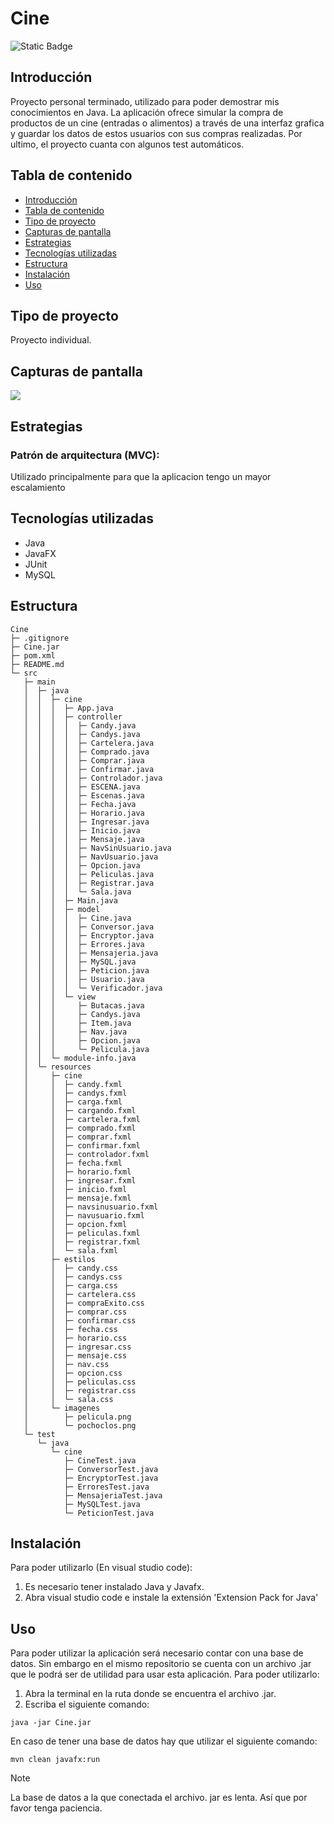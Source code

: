 # Cine
![Static Badge](https://img.shields.io/badge/Estado%20-%20Terminado%20-%20green)

## Introducción
  Proyecto personal terminado, utilizado para poder demostrar mis conocimientos en Java.
  La aplicación ofrece simular la compra de productos de un cine (entradas o alimentos) a través de una interfaz   grafica y guardar los datos de estos usuarios con sus compras realizadas.
  Por ultimo, el proyecto cuanta con algunos test automáticos.


## Tabla de contenido
* [Introducción](#Introducción)
* [Tabla de contenido](#Tabla-de-contenido)
* [Tipo de proyecto](#Tipo-de-proyecto)
* [Capturas de pantalla](#Capturas-de-pantalla)
* [Estrategias](#Estrategias)
* [Tecnologías utilizadas](#Tecnologías-utilizadas)
* [Estructura](#Estructura)
* [Instalación](#Instalación)
* [Uso](#Uso)


## Tipo de proyecto
Proyecto individual.

## Capturas de pantalla

<img src="https://i.postimg.cc/tTF4wHYS/cine1.png"/>


## Estrategias
### Patrón de arquitectura (MVC):
Utilizado principalmente para que la aplicacion tengo un mayor escalamiento

## Tecnologías utilizadas
  - Java
  - JavaFX
  - JUnit
  - MySQL

## Estructura
```
Cine
├─ .gitignore
├─ Cine.jar
├─ pom.xml
├─ README.md
└─ src
   ├─ main
   │  ├─ java
   │  │  ├─ cine
   │  │  │  ├─ App.java
   │  │  │  ├─ controller
   │  │  │  │  ├─ Candy.java
   │  │  │  │  ├─ Candys.java
   │  │  │  │  ├─ Cartelera.java
   │  │  │  │  ├─ Comprado.java
   │  │  │  │  ├─ Comprar.java
   │  │  │  │  ├─ Confirmar.java
   │  │  │  │  ├─ Controlador.java
   │  │  │  │  ├─ ESCENA.java
   │  │  │  │  ├─ Escenas.java
   │  │  │  │  ├─ Fecha.java
   │  │  │  │  ├─ Horario.java
   │  │  │  │  ├─ Ingresar.java
   │  │  │  │  ├─ Inicio.java
   │  │  │  │  ├─ Mensaje.java
   │  │  │  │  ├─ NavSinUsuario.java
   │  │  │  │  ├─ NavUsuario.java
   │  │  │  │  ├─ Opcion.java
   │  │  │  │  ├─ Peliculas.java
   │  │  │  │  ├─ Registrar.java
   │  │  │  │  └─ Sala.java
   │  │  │  ├─ Main.java
   │  │  │  ├─ model
   │  │  │  │  ├─ Cine.java
   │  │  │  │  ├─ Conversor.java
   │  │  │  │  ├─ Encryptor.java
   │  │  │  │  ├─ Errores.java
   │  │  │  │  ├─ Mensajeria.java
   │  │  │  │  ├─ MySQL.java
   │  │  │  │  ├─ Peticion.java
   │  │  │  │  ├─ Usuario.java
   │  │  │  │  └─ Verificador.java
   │  │  │  └─ view
   │  │  │     ├─ Butacas.java
   │  │  │     ├─ Candys.java
   │  │  │     ├─ Item.java
   │  │  │     ├─ Nav.java
   │  │  │     ├─ Opcion.java
   │  │  │     └─ Pelicula.java
   │  │  └─ module-info.java
   │  └─ resources
   │     ├─ cine
   │     │  ├─ candy.fxml
   │     │  ├─ candys.fxml
   │     │  ├─ carga.fxml
   │     │  ├─ cargando.fxml
   │     │  ├─ cartelera.fxml
   │     │  ├─ comprado.fxml
   │     │  ├─ comprar.fxml
   │     │  ├─ confirmar.fxml
   │     │  ├─ controlador.fxml
   │     │  ├─ fecha.fxml
   │     │  ├─ horario.fxml
   │     │  ├─ ingresar.fxml
   │     │  ├─ inicio.fxml
   │     │  ├─ mensaje.fxml
   │     │  ├─ navsinusuario.fxml
   │     │  ├─ navusuario.fxml
   │     │  ├─ opcion.fxml
   │     │  ├─ peliculas.fxml
   │     │  ├─ registrar.fxml
   │     │  └─ sala.fxml
   │     ├─ estilos
   │     │  ├─ candy.css
   │     │  ├─ candys.css
   │     │  ├─ carga.css
   │     │  ├─ cartelera.css
   │     │  ├─ compraExito.css
   │     │  ├─ comprar.css
   │     │  ├─ confirmar.css
   │     │  ├─ fecha.css
   │     │  ├─ horario.css
   │     │  ├─ ingresar.css
   │     │  ├─ mensaje.css
   │     │  ├─ nav.css
   │     │  ├─ opcion.css
   │     │  ├─ peliculas.css
   │     │  ├─ registrar.css
   │     │  └─ sala.css
   │     └─ imagenes
   │        ├─ pelicula.png
   │        └─ pochoclos.png
   └─ test
      └─ java
         └─ cine
            ├─ CineTest.java
            ├─ ConversorTest.java
            ├─ EncryptorTest.java
            ├─ ErroresTest.java
            ├─ MensajeriaTest.java
            ├─ MySQLTest.java
            └─ PeticionTest.java

```

## Instalación
Para poder utilizarlo (En visual studio code):
1. Es necesario tener instalado Java y Javafx.
2. Abra visual studio code e instale la extensión 'Extension Pack for Java'



## Uso
Para poder utilizar la aplicación será necesario contar con una base de datos.
Sin embargo en el mismo repositorio se cuenta con un archivo .jar que le podrá ser de utilidad
para usar esta aplicación.
Para poder utilizarlo:
1. Abra la terminal en la ruta donde se encuentra el archivo .jar.
2. Escriba el siguiente comando:
```
java -jar Cine.jar
```
En caso de tener una base de datos hay que utilizar el siguiente comando:
```
mvn clean javafx:run 
```

> [!NOTE]
> La base de datos a la que conectada el archivo. jar es lenta.  Así que por favor tenga paciencia.
